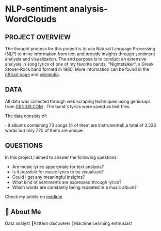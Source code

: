 
# NLP-sentiment analysis-WordClouds

## PROJECT OVERVIEW


The thought process for this project is to use Natural Language Processing (NLP) to mine information from text and provide insights through sentiment analysis and visualization.
The end purpose is to conduct an extensive analysis in song lyrics of one of my favorite bands, "Nightstalker", a Greek Stoner-Rock band formed in 1980. More information can be found in the [official page](https://nightstalkerband.com/) and [wikipedia](https://en.wikipedia.org/wiki/Night_Stalker).

## DATA

All data was collected through web scraping techniques using geniusapi from [GENIUS.COM](https://genius.com/) . The band's lyrics were saved as text files. 

The data consists of:

· 8 albums containing 73 songs (4 of them are instrumental),a total of 3.326 words but only 770 of them are unique.

## QUESTIONS

In this project,I aimed to answer the following questions:

* Are music lyrics apporpriate for text analysis?
* Is it possible for music lyrics to be visualized?
* Could i get any meaningful insights?
* What kind of sentiments are expressed through lyrics?
* Which words are constantly being repeated in a music album?






Check my article on [medium](https://medium.com/p/7af53192945b/edit)

## 🚀 About Me
Data analyst ┃Pattern discoverer ┃Machine Learning enthusiast

